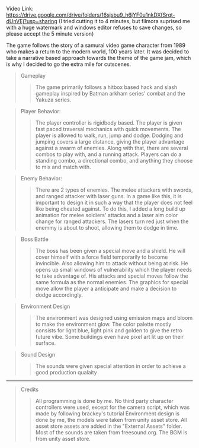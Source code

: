 Video Link: https://drive.google.com/drive/folders/16sjsbu9_h6jYF0u1nkDXfSrqt-dUnVEj?usp=sharing
(I tried cutting it to 4 minutes, but filmora suprised me with a huge watermark and windows editor refuses to save changes, so please accept the 5 minute version)

The game follows the story of a samurai video game character from 1989 who makes a return to the modern world, 100 years later. 
It was decided to take a narrative based approach towards the theme of the game jam, which is why I decided to go the extra mile for cutscenes. 

>Gameplay
>>The game primarily follows a hitbox based hack and slash gameplay inspired by Batman arkham series' combat and the Yakuza series.

>Player Behavior:
>>The player controller is rigidbody based.
>>The player is given fast paced traversal mechanics with quick movements.
>>The player is allowed to walk, run, jump and dodge. Dodging and jumping covers a large distance, giving the player advantage against a swarm of enemies.
>>Along with that, there are several combos to play with, and a running attack. Players can do a standing combo, a directional combo, and anything they choose to mix and match with.


>Enemy Behavior:
>>There are 2 types of enemies. The melee attackers with swords, and ranged attacker with laser guns.
>>In a game like this, it is important to design it in such a way that the player does not feel like being cheated against. To do this, I added a long build up animation for melee soldiers' attacks and a laser aim color change for ranged attackers.
>>The lasers turn red just when the enemmy is about to shoot, allowing them to dodge in time.


>Boss Battle
>>The boss has been given a special move and a shield.
>>He will cover himself with a force field temporarily to become invincible. Also allowing him to attack without being at risk.
>>He opens up small windows of vulnerability which the player needs to take advantage of.
>>His attacks and special moves follow the same formula as the normal enemies. The graphics for special move allow the player a anticipate and make a decision to dodge accordingly.


>Environment Design
>>The environment was designed using emission maps and bloom to make the environment glow.
>>The color palette mostly consists for light blue, light pink and golden to give the retro future vibe.
>>Some buildings even have pixel art lit up on their surface.

>Sound Design
>>The sounds were given special attention in order to achieve a good production qualaity

-------------------------------------------------------------------------------------------------------------------------------------

>Credits
>>All programming is done by me. No third party character controllers were used, except for the camera script, which was made by following brackey's tutorial
>>Environment design is done by me, the models were taken from unity asset store.
>>All asset store assets are added in the "External Assets" folder.
>>Most of the sounds are taken from freesound.org. The BGM is from unity asset store.

